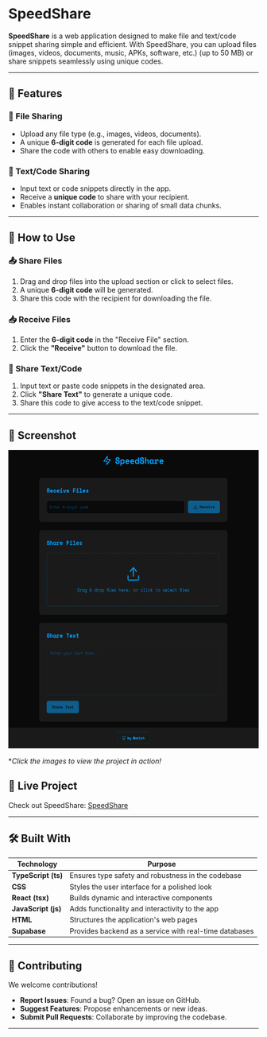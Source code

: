 # SpeedShare

**SpeedShare** is a web application designed to make file and text/code snippet sharing simple and efficient. With SpeedShare, you can upload files (images, videos, documents, music, APKs, software, etc.) (up to 50 MB) or share snippets seamlessly using unique codes.

---

## 📌 Features

### 🔗 File Sharing  
- Upload any file type (e.g., images, videos, documents).  
- A unique **6-digit code** is generated for each file upload.  
- Share the code with others to enable easy downloading.  

### 📝 Text/Code Sharing  
- Input text or code snippets directly in the app.  
- Receive a **unique code** to share with your recipient.  
- Enables instant collaboration or sharing of small data chunks.  

---

## 🚀 How to Use

### 📤 Share Files
1. Drag and drop files into the upload section or click to select files.  
2. A unique **6-digit code** will be generated.  
3. Share this code with the recipient for downloading the file.  

### 📥 Receive Files
1. Enter the **6-digit code** in the "Receive File" section.  
2. Click the **"Receive"** button to download the file.  

### 📝 Share Text/Code
1. Input text or paste code snippets in the designated area.  
2. Click **"Share Text"** to generate a unique code.  
3. Share this code to give access to the text/code snippet.  

---

## 🌟 Screenshot  
<!--
![SpeedShare User Interface](ScreenShot_SpeedShare.png)  
-->
<a href="https://speed-share.vercel.app/">
    <img src="ScreenShot_SpeedShare.png" alt="SpeedShare User Interface" height="600">
</a>


**Click the images to view the project in action!*

## 🔗 Live Project

Check out SpeedShare: [SpeedShare](https://speedshare.vercel.app)

---

## 🛠 Built With  

| Technology              | Purpose                                              |
|-------------------------|------------------------------------------------------|
| **TypeScript (ts)**     | Ensures type safety and robustness in the codebase   |
| **CSS**                 | Styles the user interface for a polished look        |
| **React (tsx)**         | Builds dynamic and interactive components            |
| **JavaScript (js)**     | Adds functionality and interactivity to the app      |
| **HTML**                | Structures the application's web pages               |
| **Supabase**            | Provides backend as a service with real-time databases|

---

## 🤝 Contributing  

We welcome contributions!  
- **Report Issues**: Found a bug? Open an issue on GitHub.  
- **Suggest Features**: Propose enhancements or new ideas.  
- **Submit Pull Requests**: Collaborate by improving the codebase.

---
